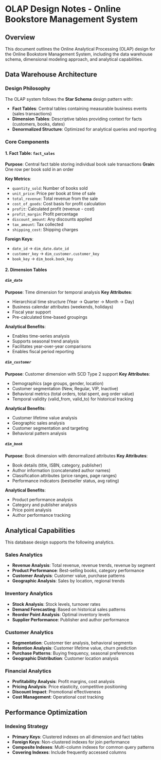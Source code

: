 # OLAP Design Notes - Online Bookstore Management System

## Overview
This document outlines the Online Analytical Processing (OLAP) design for the Online Bookstore Management System, including the data warehouse schema, dimensional modeling approach, and analytical capabilities.

## Data Warehouse Architecture

### Design Philosophy
The OLAP system follows the **Star Schema** design pattern with:
- **Fact Tables**: Central tables containing measurable business events (sales transactions)
- **Dimension Tables**: Descriptive tables providing context for facts (customers, books, dates)
- **Denormalized Structure**: Optimized for analytical queries and reporting

### Core Components

#### 1. Fact Table: `fact_sales`
**Purpose**: Central fact table storing individual book sale transactions
**Grain**: One row per book sold in an order

**Key Metrics**:
- `quantity_sold`: Number of books sold
- `unit_price`: Price per book at time of sale
- `total_revenue`: Total revenue from the sale
- `cost_of_goods`: Cost basis for profit calculation
- `profit`: Calculated profit (revenue - cost)
- `profit_margin`: Profit percentage
- `discount_amount`: Any discounts applied
- `tax_amount`: Tax collected
- `shipping_cost`: Shipping charges

**Foreign Keys**:
- `date_id` → `dim_date.date_id`
- `customer_key` → `dim_customer.customer_key`
- `book_key` → `dim_book.book_key`

#### 2. Dimension Tables

##### `dim_date`
**Purpose**: Time dimension for temporal analysis
**Key Attributes**:
- Hierarchical time structure (Year → Quarter → Month → Day)
- Business calendar attributes (weekends, holidays)
- Fiscal year support
- Pre-calculated time-based groupings

**Analytical Benefits**:
- Enables time-series analysis
- Supports seasonal trend analysis
- Facilitates year-over-year comparisons
- Enables fiscal period reporting

##### `dim_customer`
**Purpose**: Customer dimension with SCD Type 2 support
**Key Attributes**:
- Demographics (age groups, gender, location)
- Customer segmentation (New, Regular, VIP, Inactive)
- Behavioral metrics (total orders, total spent, avg order value)
- Temporal validity (valid_from, valid_to) for historical tracking

**Analytical Benefits**:
- Customer lifetime value analysis
- Geographic sales analysis
- Customer segmentation and targeting
- Behavioral pattern analysis

##### `dim_book`
**Purpose**: Book dimension with denormalized attributes
**Key Attributes**:
- Book details (title, ISBN, category, publisher)
- Author information (concatenated author names)
- Classification attributes (price ranges, page ranges)
- Performance indicators (bestseller status, avg rating)

**Analytical Benefits**:
- Product performance analysis
- Category and publisher analysis
- Price point analysis
- Author performance tracking

## Analytical Capabilities
This database design supports the following analytics.

### Sales Analytics
- **Revenue Analysis**: Total revenue, revenue trends, revenue by segment
- **Product Performance**: Best-selling books, category performance
- **Customer Analysis**: Customer value, purchase patterns
- **Geographic Analysis**: Sales by location, regional trends

### Inventory Analytics
- **Stock Analysis**: Stock levels, turnover rates
- **Demand Forecasting**: Based on historical sales patterns
- **Reorder Point Analysis**: Optimal inventory levels
- **Supplier Performance**: Publisher and author performance

### Customer Analytics
- **Segmentation**: Customer tier analysis, behavioral segments
- **Retention Analysis**: Customer lifetime value, churn prediction
- **Purchase Patterns**: Buying frequency, seasonal preferences
- **Geographic Distribution**: Customer location analysis

### Financial Analytics
- **Profitability Analysis**: Profit margins, cost analysis
- **Pricing Analysis**: Price elasticity, competitive positioning
- **Discount Impact**: Promotional effectiveness
- **Cost Management**: Operational cost tracking

## Performance Optimization

### Indexing Strategy
- **Primary Keys**: Clustered indexes on all dimension and fact tables
- **Foreign Keys**: Non-clustered indexes for join performance
- **Composite Indexes**: Multi-column indexes for common query patterns
- **Covering Indexes**: Include frequently accessed columns